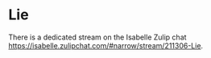 # Lie
There is a dedicated stream on the Isabelle Zulip chat https://isabelle.zulipchat.com/#narrow/stream/211306-Lie.
